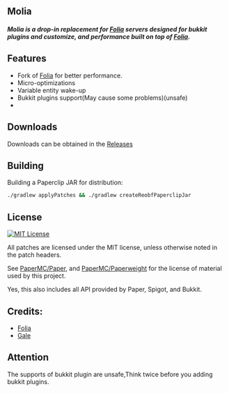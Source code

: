 ## Molia

<h5>Molia is a drop-in replacement for <a href="https://github.com/PaperMC/Folia">Folia</a> servers designed for bukkit plugins and customize, and performance built on top of <a href="https://github.com/PaperMC/Folia">Folia</a>.</h5>
</div>

## Features
- Fork of [Folia](https://github.com/PaperMC/Folia) for better performance.
- Micro-optimizations
- Variable entity wake-up
- Bukkit plugins support(May cause some problems)(unsafe)
- 
## Downloads

Downloads can be obtained in the [Releases](https://github.com/Molia/Molia/releases)


## Building

Building a Paperclip JAR for distribution:

```bash
./gradlew applyPatches && ./gradlew createReobfPaperclipJar
```


## License
[![MIT License](https://img.shields.io/github/license/Era4FunMc/Molia?style=flat-square)](LICENSE)

All patches are licensed under the MIT license, unless otherwise noted in the patch headers.

See [PaperMC/Paper](https://github.com/PaperMC/Paper), and [PaperMC/Paperweight](https://github.com/PaperMC/paperweight) for the license of material used by this project.

Yes, this also includes all API provided by Paper, Spigot, and Bukkit.


Credits:
-------------
- [Folia](https://github.com/PaperMC/Folia)
- [Gale](https://github.com/GaleMC/Gale)

## Attention
The supports of bukkit plugin are unsafe,Think twice before you adding bukkit plugins.